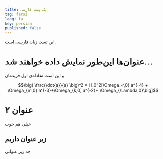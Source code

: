 ```yaml
---
title: یک پست فارسی
tag: farsi
lang: fa
key: persian
published: false
---
```



این تست زبان فارسی است.

<!--more-->

# عنوان‌ها این‌طور نمایش داده خواهند شد...

و این است معادله‌ی اول فریدمان

$$\big( \frac{\dot{a}}{a} \big)^2 = H_0^2[\Omega_{r,0} a^{-4} + \Omega_{m,0} a^{-3}+\Omega_{k,0} a^{-2}+ \Omega_{\Lambda,0}\big]$$


# عنوان ۲
 خیلی هم خوب
## زیر عنوان داریم
چه زیر عنوانی
